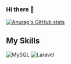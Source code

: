 ### Hi there 👋

[![Anurag's GitHub stats](https://github-readme-stats.vercel.app/api?username=andmatcha&theme=calm&show_icons=true)](https://github.com/anuraghazra/github-readme-stats)

## My Skills
![MySQL](https://img.shields.io/badge/mysql-%2300f.svg?style=for-the-badge&logo=mysql&logoColor=white)
![Laravel](https://img.shields.io/badge/laravel-%23FF2D20.svg?style=for-the-badge&logo=laravel&logoColor=white)

